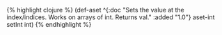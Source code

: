 {% highlight clojure %}
(def-aset
  ^{:doc "Sets the value at the index/indices. Works on arrays of int. Returns val."
    :added "1.0"}
  aset-int setInt int)
{% endhighlight %}
